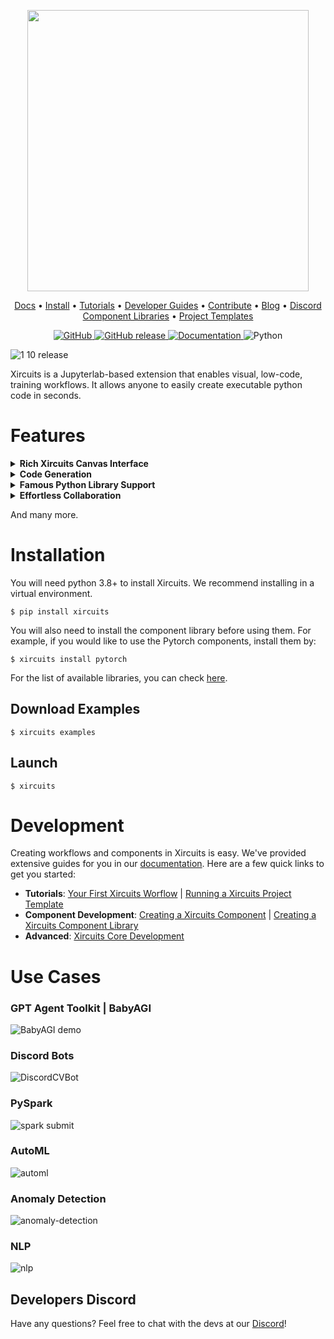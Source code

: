 <p align="center">
<img src="https://user-images.githubusercontent.com/68586800/151280601-7ff2b7b2-10e5-4544-b3df-aa6a5a654dae.png" width="450"/>
</p>

<p align="center">
  <a href="https://xircuits.io/">Docs</a> •
  <a href="https://xircuits.io/docs/Installation">Install</a> •
  <a href="https://xircuits.io/docs/category/tutorials">Tutorials</a> •
  <a href="https://xircuits.io/docs/category/developer-guide">Developer Guides</a> •
  <a href="https://github.com/XpressAI/xircuits/blob/master/CONTRIBUTING.md">Contribute</a> •
  <a href="https://www.xpress.ai/blog/">Blog</a> •
  <a href="https://discord.com/invite/vgEg2ZtxCw">Discord</a>
<br>
  <a href="https://github.com/XpressAI/xircuits/tree/master/xai_components#xircuits-component-library-list">Component Libraries</a> •
  <a href="https://github.com/XpressAI/xircuits/tree/master/project-templates#xircuits-project-templates-list">Project Templates</a>
</p>

<p>
  <p align="center">
    <a href="https://github.com/XpressAI/xircuits/blob/master/LICENSE">
        <img alt="GitHub" src="https://img.shields.io/github/license/XpressAI/xircuits?color=brightgreen">
    </a>
    <a href="https://github.com/XpressAI/xircuits/releases">
        <img alt="GitHub release" src="https://img.shields.io/github/release/XpressAI/xircuits.svg?color=yellow">
    </a>
    <a href="https://xircuits.io">
        <img alt="Documentation" src="https://img.shields.io/website/http/xircuits.io.svg?color=orange">
    </a>
     <a>
        <img alt="Python" src="https://img.shields.io/badge/Python-3.8%20%7C%203.9%20%7C%203.10%20%7C%203.11-blue">
    </a>
</p>

![1 10 release](https://github.com/XpressAI/xircuits/assets/68586800/242630dd-4583-4f39-9b37-daa3dc413262)


Xircuits is a Jupyterlab-based extension that enables visual, low-code, training workflows. It allows anyone to easily create executable python code in seconds.

# Features

<details>
  <summary><b>Rich Xircuits Canvas Interface</b></summary>
  <br>
  <p align="center">Unreal Engine-like Chain Component Interface<br>
  <img src=https://user-images.githubusercontent.com/68586800/165813394-3d81e135-1c40-42c6-b480-7cba48114c1c.gif
 width="600"></p>

  <p align="center">Custom Nodes and Ports<br>
  <img src=https://user-images.githubusercontent.com/84708008/161918620-34e20908-f32d-406b-8e47-104e91249472.gif width="600"></p>
  
  <p align="center">Smart Link and Type Check Logic<br>
  <img src=https://user-images.githubusercontent.com/84708008/165257379-77776d0e-8b20-4ef9-820b-40b9e80697e4.gif width="600"></p>
  
  <p align="center">Component Tooltips<br>
  <img src=https://user-images.githubusercontent.com/84708008/163518580-186d4298-3344-4280-a87a-67be90eec13f.gif width="600"></p>

  <p align="center">Dynamic Ports<br>
  <img src=https://user-images.githubusercontent.com/68586800/270856813-47c39215-6874-430c-b4c1-cad6c848818e.gif width="600"></p>
</details>

<details>
  <summary><b>Code Generation</b></summary>

  Xircuits generates executable python scripts from the canvas. As they're very customizable, you can perform DevOps automation like actions. Consider this Xircuits template which trains an mnist classifier.
  
  ![hyperpara-codegen](https://user-images.githubusercontent.com/68586800/165815661-2b6e17e8-ed1d-4950-97b1-658d2bd14410.gif)

  You can run the code generated python script in Xircuits, but you can also take the same script to train 3 types of models in one go using bash script:

    TrainModel.py --epoch 5 --model "resnet50"
    TrainModel.py --epoch 5 --model "vgg16"
    TrainModel.py --epoch 5 --model "mobilenet"

</details>

<details>
<summary><b>Famous Python Library Support</b></summary>
Xircuits is built on top of the shoulders of giants. Perform ML and DL using Tensorflow or Pytorch, accelerate your big data processing via Spark, or perform autoML using Pycaret. We're constantly updating our Xircuits library, so stay tuned for more!

Didn't find what you're looking for? Creating Xircuits components is very easy! If it's in python - it can be made into a component. Your creativity is the limit, create components that are easily extendable!

</details>

<details>
<summary><b>Effortless Collaboration</b></summary>
Created a cool Xircuits workflow? Just pass the .xircuits file to your fellow data scientist, they will be able to load your Xircuits canvas instantly.

![collab](https://user-images.githubusercontent.com/68586800/165814749-bd782c59-f4d1-4452-a668-48543006d69e.gif)

Created a cool component library? All your colleagues need to do is to drop your component library folder in theirs and they can immediately use your components.


</details>

And many more.

# Installation
You will need python 3.8+ to install Xircuits. We recommend installing in a virtual environment.

  ```
  $ pip install xircuits
  ```

You will also need to install the component library before using them. For example, if you would like to use the Pytorch components, install them by:

  ```
  $ xircuits install pytorch
  ```

For the list of available libraries, you can check [here]( https://github.com/XpressAI/xircuits/tree/master/xai_components). 

## Download Examples
```
$ xircuits examples
```
## Launch
```
$ xircuits
```


# Development
Creating workflows and components in Xircuits is easy. We've provided extensive guides for you in our [documentation](https://xircuits.io/). Here are a few quick links to get you started:


- **Tutorials**: [Your First Xircuits Worflow](https://xircuits.io/docs/main/tutorials/running-a-xircuits-workflow) | [Running a Xircuits Project Template](https://xircuits.io/docs/main/tutorials/running-a-xircuits-project-template)
- **Component Development**: [Creating a Xircuits Component](https://xircuits.io/docs/main/developer-guide/creating-a-xircuits-component) | [Creating a Xircuits Component Library](https://xircuits.io/docs/main/developer-guide/creating-a-xircuits-component-library)
- **Advanced**: [Xircuits Core Development](https://xircuits.io/docs/main/developer-guide/developing-xircuits-core-features)

# Use Cases

### GPT Agent Toolkit | BabyAGI
![BabyAGI demo](https://github.com/XpressAI/xai-gpt-agent-toolkit/blob/main/demo.gif?raw=true)

### Discord Bots
![DiscordCVBot](https://user-images.githubusercontent.com/68586800/232880388-0a999fa2-f9cf-40df-be51-73601afc8963.gif)

### PySpark
![spark submit](https://user-images.githubusercontent.com/68586800/156138662-f3181471-6433-49dd-a8c1-2f73eea14d11.png)

### AutoML
![automl](https://user-images.githubusercontent.com/68586800/165808829-74070074-b23b-4bb7-8a4e-d1ff30f5df72.gif)

### Anomaly Detection
![anomaly-detection](https://user-images.githubusercontent.com/68586800/161716353-87def49c-af93-4819-9455-687de0b283df.gif)

### NLP
![nlp](https://user-images.githubusercontent.com/68586800/161892702-fbe51b93-846d-410a-bb80-75255c1a9565.gif)

## Developers Discord
Have any questions? Feel free to chat with the devs at our [Discord](https://discord.com/invite/vgEg2ZtxCw)!
